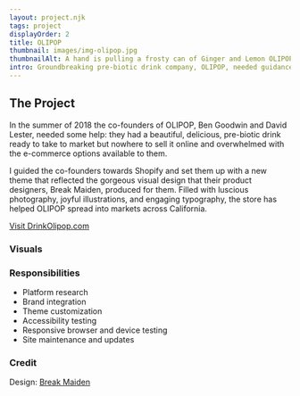 ```yaml
---
layout: project.njk
tags: project
displayOrder: 2
title: OLIPOP
thumbnail: images/img-olipop.jpg
thumbnailAlt: A hand is pulling a frosty can of Ginger and Lemon OLIPOP out of an ice chest full of other cans of OLIPOP.
intro: Groundbreaking pre-biotic drink company, OLIPOP, needed guidance in choosing the right e-commerce platform and help integrating their gorgeous new brand into their new online store.
---
```


## The Project

In the summer of 2018 the co-founders of OLIPOP, Ben Goodwin and David Lester, needed some help: they had a beautiful, delicious, pre-biotic drink ready to take to market but nowhere to sell it online and overwhelmed with the e-commerce options available to them.

I guided the co-founders towards Shopify and set them up with a new theme that reflected the gorgeous visual design that their product designers, Break Maiden, produced for them. Filled with luscious photography, joyful illustrations, and engaging typography, the store has helped OLIPOP spread into markets across California.

[Visit DrinkOlipop.com](https://drinkolipop.com/)

### Visuals

### Responsibilities

- Platform research
- Brand integration
- Theme customization
- Accessibility testing
- Responsive browser and device testing
- Site maintenance and updates

### Credit

Design: [Break Maiden](https://www.breakmaiden.co/olipop)
